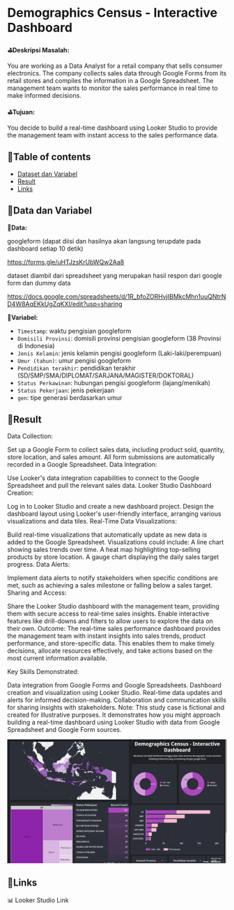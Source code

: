 # Demographics Census - Interactive Dashboard


**⛳Deskripsi Masalah:**

You are working as a Data Analyst for a retail company that sells consumer electronics. The company collects sales data through Google Forms from its retail stores and compiles the information in a Google Spreadsheet. The management team wants to monitor the sales performance in real time to make informed decisions.

**⛳Tujuan:**

You decide to build a real-time dashboard using Looker Studio to provide the management team with instant access to the sales performance data.

## 📌Table of contents
- [Dataset dan Variabel]()
- [Result]()
- [Links]()


## 🧵Data dan Variabel

**📒Data:**

googleform (dapat diisi dan hasilnya akan langsung terupdate pada dashboard setiap 10 detik)

https://forms.gle/uHTJzsKrUbWQw2Aa8

dataset diambil dari spreadsheet yang merupakan hasil respon dari google form dan dummy data

https://docs.google.com/spreadsheets/d/1R_bfoZORHvjIBMkcMhn1uuQNtrND4W8AqEKkUgZqKXI/edit?usp=sharing

**📒Variabel:**

- `Timestamp`: waktu pengisian googleform 
- `Domisili Provinsi`: domisili provinsi pengisian googleform (38 Provinsi di Indonesia)
- `Jenis Kelamin`: jenis kelamin pengisi googleform (Laki-laki/perempuan)
- `Umur (tahun)`: umur pengisi googleform
- `Pendidikan terakhir`: pendidikan terakhir (SD/SMP/SMA/DIPLOMAT/SARJANA/MAGISTER/DOKTORAL)
- `Status Perkawinan`: hubungan pengisi googleform (lajang/menikah)
- `Status Pekerjaan`: jenis pekerjaan
- `gen`: tipe generasi berdasarkan umur

## 🧵Result

Data Collection:

Set up a Google Form to collect sales data, including product sold, quantity, store location, and sales amount.
All form submissions are automatically recorded in a Google Spreadsheet.
Data Integration:

Use Looker's data integration capabilities to connect to the Google Spreadsheet and pull the relevant sales data.
Looker Studio Dashboard Creation:

Log in to Looker Studio and create a new dashboard project.
Design the dashboard layout using Looker's user-friendly interface, arranging various visualizations and data tiles.
Real-Time Data Visualizations:

Build real-time visualizations that automatically update as new data is added to the Google Spreadsheet.
Visualizations could include:
A line chart showing sales trends over time.
A heat map highlighting top-selling products by store location.
A gauge chart displaying the daily sales target progress.
Data Alerts:

Implement data alerts to notify stakeholders when specific conditions are met, such as achieving a sales milestone or falling below a sales target.
Sharing and Access:

Share the Looker Studio dashboard with the management team, providing them with secure access to real-time sales insights.
Enable interactive features like drill-downs and filters to allow users to explore the data on their own.
Outcome:
The real-time sales performance dashboard provides the management team with instant insights into sales trends, product performance, and store-specific data. This enables them to make timely decisions, allocate resources effectively, and take actions based on the most current information available.

Key Skills Demonstrated:

Data integration from Google Forms and Google Spreadsheets.
Dashboard creation and visualization using Looker Studio.
Real-time data updates and alerts for informed decision-making.
Collaboration and communication skills for sharing insights with stakeholders.
Note:
This study case is fictional and created for illustrative purposes. It demonstrates how you might approach building a real-time dashboard using Looker Studio with data from Google Spreadsheet and Google Form sources.

[![Alt text](<Screenshot (1062).png>)](https://lookerstudio.google.com/embed/reporting/b7eb8cf3-a379-4bde-afe2-deb0d6d3a5a0/page/MLVaD)

## 🧵Links

📊 Looker Studio Link





